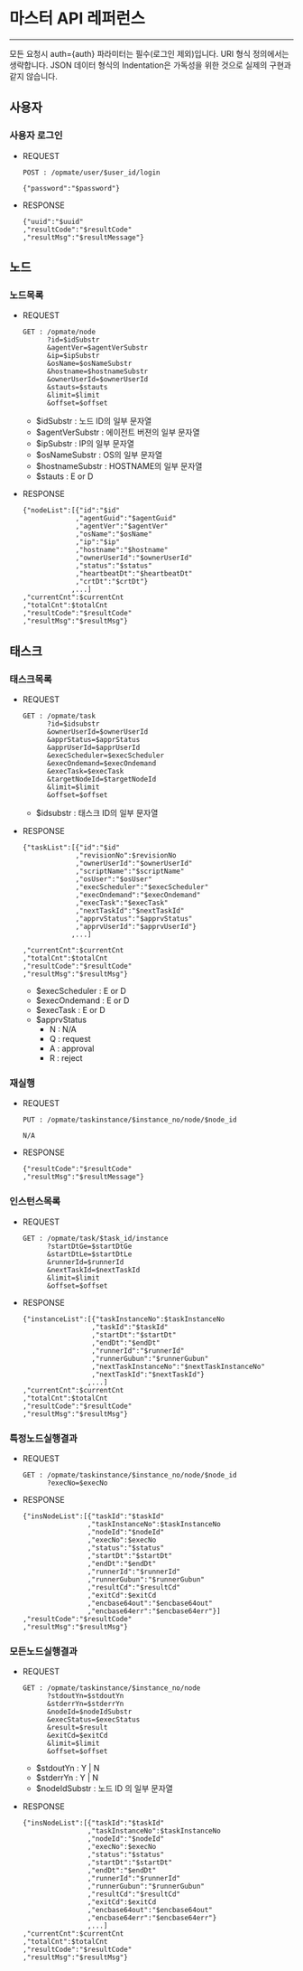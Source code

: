 # 마스터 API 레퍼런스

---

모든 요청시 auth={auth} 파라미터는 필수(로그인 제외)입니다. URI 형식 정의에서는 생략합니다.
JSON 데이터 형식의 Indentation은 가독성을 위한 것으로 실제의 구현과 같지 않습니다.

## 사용자

### 사용자 로그인

- REQUEST
  
  ```
  POST : /opmate/user/$user_id/login
  ```
  ```
  {"password":"$password"}
  ```

- RESPONSE
  ```
  {"uuid":"$uuid"
  ,"resultCode":"$resultCode"
  ,"resultMsg":"$resultMessage"}
  ```

## 노드

### 노드목록

- REQUEST

  ```
  GET : /opmate/node
        ?id=$idSubstr
        &agentVer=$agentVerSubstr
        &ip=$ipSubstr
        &osName=$osNameSubstr
        &hostname=$hostnameSubstr
        &ownerUserId=$ownerUserId
        &stauts=$stauts
        &limit=$limit
        &offset=$offset
  ```
  - $idSubstr : 노드 ID의 일부 문자열
  - $agentVerSubstr : 에이전트 버젼의 일부 문자열
  - $ipSubstr : IP의 일부 문자열
  - $osNameSubstr : OS의 일부 문자열
  - $hostnameSubstr : HOSTNAME의 일부 문자열
  - $stauts : E or D

- RESPONSE

  ```
  {"nodeList":[{"id":"$id"
               ,"agentGuid":"$agentGuid"
               ,"agentVer":"$agentVer"
               ,"osName":"$osName"
               ,"ip":"$ip"
               ,"hostname":"$hostname"
               ,"ownerUserId":"$ownerUserId"
               ,"status":"$status"
               ,"heartbeatDt":"$heartbeatDt"
               ,"crtDt":"$crtDt"}
              ,...]
  ,"currentCnt":$currentCnt
  ,"totalCnt":$totalCnt
  ,"resultCode":"$resultCode"
  ,"resultMsg":"$resultMsg"}
  ```

## 태스크

### 태스크목록

- REQUEST

  ```
  GET : /opmate/task
        ?id=$idsubstr
        &ownerUserId=$ownerUserId
        &apprStatus=$apprStatus
        &apprUserId=$apprUserId
        &execScheduler=$execScheduler
        &execOndemand=$execOndemand
        &execTask=$execTask
        &targetNodeId=$targetNodeId
        &limit=$limit
        &offset=$offset
  ```
  - $idsubstr : 태스크 ID의 일부 문자열

- RESPONSE
  ```
  {"taskList":[{"id":"$id"
               ,"revisionNo":$revisionNo
               ,"ownerUserId":"$ownerUserId"
               ,"scriptName":"$scriptName"
               ,"osUser":"$osUser"
               ,"execScheduler":"$execScheduler"
               ,"execOndemand":"$execOndemand"
               ,"execTask":"$execTask"
               ,"nextTaskId":"$nextTaskId"
               ,"apprvStatus":"$apprvStatus"
               ,"apprvUserId":"$apprvUserId"}
              ,...]

  ,"currentCnt":$currentCnt
  ,"totalCnt":$totalCnt
  ,"resultCode":"$resultCode"
  ,"resultMsg":"$resultMsg"}
  ```
  - $execScheduler : E or D
  - $execOndemand : E or D
  - $execTask : E or D
  - $apprvStatus
    - N : N/A
    - Q : request
    - A : approval
    - R : reject

### 재실행

- REQUEST

  ```
  PUT : /opmate/taskinstance/$instance_no/node/$node_id
  ```
  ```
  N/A
  ```

- RESPONSE

  ```
  {"resultCode":"$resultCode"
  ,"resultMsg":"$resultMessage"}
  ```

### 인스턴스목록

- REQUEST

  ```
  GET : /opmate/task/$task_id/instance
        ?startDtGe=$startDtGe
        &startDtLe=$startDtLe
        &runnerId=$runnerId
        &nextTaskId=$nextTaskId
        &limit=$limit
        &offset=$offset
  ```

- RESPONSE

  ```
  {"instanceList":[{"taskInstanceNo":$taskInstanceNo
                   ,"taskId":"$taskId"
                   ,"startDt":"$startDt"
                   ,"endDt":"$endDt"
                   ,"runnerId":"$runnerId"
                   ,"runnerGubun":"$runnerGubun"
                   ,"nextTaskInstanceNo":"$nextTaskInstanceNo"
                   ,"nextTaskId":"$nextTaskId"}
                  ,...]
  ,"currentCnt":$currentCnt
  ,"totalCnt":$totalCnt
  ,"resultCode":"$resultCode"
  ,"resultMsg":"$resultMsg"}
  ```


### 특정노드실행결과

- REQUEST

  ```
  GET : /opmate/taskinstance/$instance_no/node/$node_id
        ?execNo=$execNo
  ```

- RESPONSE

  ```
  {"insNodeList":[{"taskId":"$taskId"
                  ,"taskInstanceNo":$taskInstanceNo
                  ,"nodeId":"$nodeId"
                  ,"execNo":$execNo
                  ,"status":"$status"
                  ,"startDt":"$startDt"
                  ,"endDt":"$endDt"
                  ,"runnerId":"$runnerId"
                  ,"runnerGubun":"$runnerGubun"
                  ,"resultCd":"$resultCd"
                  ,"exitCd":$exitCd
                  ,"encbase64out":"$encbase64out"
                  ,"encbase64err":"$encbase64err"}]
  ,"resultCode":"$resultCode"
  ,"resultMsg":"$resultMsg"}
  ```

### 모든노드실행결과

- REQUEST

  ```
  GET : /opmate/taskinstance/$instance_no/node
        ?stdoutYn=$stdoutYn
        &stderrYn=$stderrYn
        &nodeId=$nodeIdSubstr
        &execStatus=$execStatus
        &result=$result
        &exitCd=$exitCd
        &limit=$limit
        &offset=$offset
  ```
  - $stdoutYn : Y | N
  - $stderrYn : Y | N
  - $nodeIdSubstr : 노드 ID 의 일부 문자열

- RESPONSE

  ```
  {"insNodeList":[{"taskId":"$taskId"
                  ,"taskInstanceNo":$taskInstanceNo
                  ,"nodeId":"$nodeId"
                  ,"execNo":$execNo
                  ,"status":"$status"
                  ,"startDt":"$startDt"
                  ,"endDt":"$endDt"
                  ,"runnerId":"$runnerId"
                  ,"runnerGubun":"$runnerGubun"
                  ,"resultCd":"$resultCd"
                  ,"exitCd":$exitCd
                  ,"encbase64out":"$encbase64out"
                  ,"encbase64err":"$encbase64err"}
                  ,...]
  ,"currentCnt":$currentCnt
  ,"totalCnt":$totalCnt
  ,"resultCode":"$resultCode"
  ,"resultMsg":"$resultMsg"}
  ```

